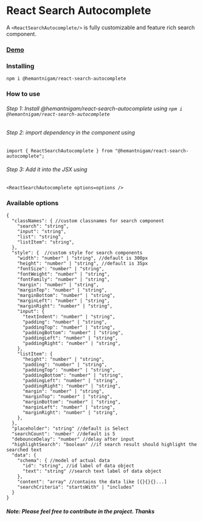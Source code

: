 
  

# React Search Autocomplete
A `<ReactSearchAutocomplete/>` is fully customizable and feature rich search component.

### [Demo](https://react-search-autocomplete.netlify.app/)
### Installing
`npm i @hemantnigam/react-search-autocomplete`

### How to use

###### Step 1: Install @hemantnigam/react-search-autocomplete using `npm i @hemantnigam/react-search-autocomplete`
###### Step 2: import dependency in the component using
```import { ReactSearchAutocomplete } from "@hemantnigam/react-search-autocomplete";```

###### Step 3: Add it into the JSX using
```<ReactSearchAutocomplete options=options />```

### Available options
```
{
  "classNames": { //custom classnames for search component
    "search": "string",
    "input": "string",
    "list": "string",
    "listItem": "string",
  },
  "style": {  //custom style for search components
    "width": "number" | "string", //default is 300px
    "height": "number" | "string", //default is 35px
    "fontSize": "number" | "string",
    "fontWeight": "number" | "string",
    "fontFamily": "number" | "string",
    "margin": "number" | "string",
    "marginTop": "number" | "string",
    "marginBottom": "number" | "string",
    "marginLeft": "number" | "string",
    "marginRight": "number" | "string",
    "input": {
      "textIndent": "number" | "string",
      "padding": "number" | "string",
      "paddingTop": "number" | "string",
      "paddingBottom": "number" | "string",
      "paddingLeft": "number" | "string",
      "paddingRight": "number" | "string",
    },
    "listItem": {
      "height": "number" | "string",
      "padding": "number" | "string",
      "paddingTop": "number" | "string",
      "paddingBottom": "number" | "string",
      "paddingLeft": "number" | "string",
      "paddingRight": "number" | "string",
      "margin": "number" | "string",
      "marginTop": "number" | "string",
      "marginBottom": "number" | "string",
      "marginLeft": "number" | "string",
      "marginRight": "number" | "string",
    },
  },
  "placeholder": "string" //default is Select
  "searchCount": 'number' //default is 5
  "debounceDelay": "number" //delay after input
  "highlightSearch": "boolean" //if search result should highlight the searched text
  "data": {
    "schema": { //model of actual data
      "id": "string", //id label of data object
      "text": "string" //search text label of data object
    },
    "content": "array" //contains the data like [{}{}{}...]
    "searchCriteria": "startsWith" | "includes"
  }
}
```

##### Note: Please feel free to contribute in the project. Thanks